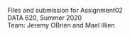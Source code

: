 Files and submission for Assignment02 <br>
DATA 620, Summer 2020 <br>
Team: Jeremy OBrien and Mael Illien
